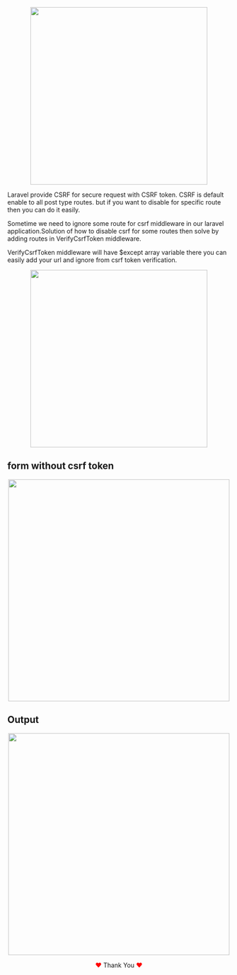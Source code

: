 <p align="center"><a href="https://laravel.com" target="_blank"><img src="https://cdn.invicti.com/app/uploads/2022/06/28121804/csrf-cross-site-request-forgery.jpg" width="400"></a></p>


Laravel provide CSRF for secure request with CSRF token. CSRF is default enable to all post type routes. but if you want to disable for specific route then you can do it easily.

Sometime we need to ignore some route for csrf middleware in our laravel application.Solution of how to disable csrf for some routes then solve by adding routes in VerifyCsrfToken middleware.

VerifyCsrfToken middleware will have $except array variable there you can easily add your url and ignore from csrf token verification.


<p align="center"><a href="https://laravel.com" target="_blank"><img src="https://user-images.githubusercontent.com/80118217/199766435-07066dfe-be8f-4402-8d3e-d52a8bd8613c.JPG" width="400"></a></p>

## form without csrf token
<p align="center"><a href="https://laravel.com" target="_blank"><img src="https://user-images.githubusercontent.com/80118217/200027780-f040a838-89d1-4442-b0df-2dc941838123.JPG" width="500"></a></p>

## Output
<p align="center"><a href="https://laravel.com" target="_blank"><img src="https://user-images.githubusercontent.com/80118217/200028127-6752a5d1-05b8-4e28-a9c6-75a4e99366a5.JPG" width="500"></a></p>


<p align="center"><span style="color: red;">&hearts;</span> Thank You <span style="color: red;">&hearts;</span></p>
